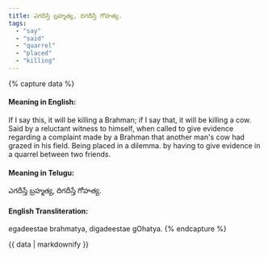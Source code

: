 ```yaml
---
title: ఎగదీస్తే బ్రహ్మత్య, దిగదీస్తే గోహత్య.
tags:
  - "say"
  - "said"
  - "quarrel"
  - "placed"
  - "killing"
---
```


{% capture data %}
#### Meaning in English:
If I say this, it will be killing a Brahman; if I say that, it will be killing a cow.
Said by a reluctant witness to himself, when called to give evidence regarding a complaint made by a Brahman that another man's cow had grazed in his field.
Being placed in a dilemma. by having to give evidence in a quarrel between two friends.

#### Meaning in Telugu:
ఎగదీస్తే బ్రహ్మత్య, దిగదీస్తే గోహత్య.

#### English Transliteration:
egadeestae brahmatya, digadeestae gOhatya.
{% endcapture %}

<div class="notice">{{ data | markdownify }}</div>

